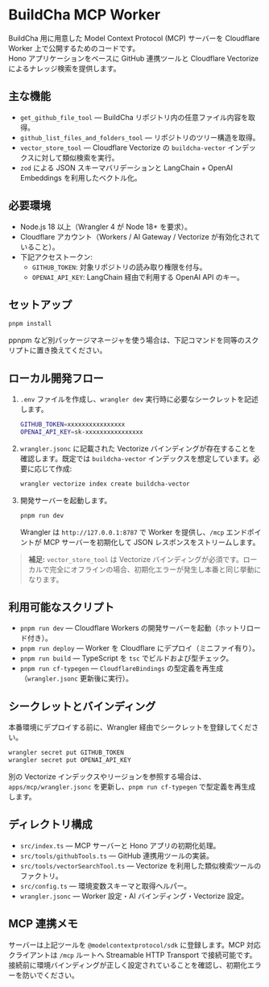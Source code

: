 # BuildCha MCP Worker

BuildCha 用に用意した Model Context Protocol (MCP) サーバーを Cloudflare Worker 上で公開するためのコードです。  
Hono アプリケーションをベースに GitHub 連携ツールと Cloudflare Vectorize によるナレッジ検索を提供します。

## 主な機能

- `get_github_file_tool` — BuildCha リポジトリ内の任意ファイル内容を取得。
- `github_list_files_and_folders_tool` — リポジトリのツリー構造を取得。
- `vector_store_tool` — Cloudflare Vectorize の `buildcha-vector` インデックスに対して類似検索を実行。
- `zod` による JSON スキーマバリデーションと LangChain + OpenAI Embeddings を利用したベクトル化。

## 必要環境

- Node.js 18 以上（Wrangler 4 が Node 18+ を要求）。
- Cloudflare アカウント（Workers / AI Gateway / Vectorize が有効化されていること）。
- 下記アクセストークン:
  - `GITHUB_TOKEN`: 対象リポジトリの読み取り権限を付与。
  - `OPENAI_API_KEY`: LangChain 経由で利用する OpenAI API のキー。

## セットアップ

```bash
pnpm install
```

ppnpm など別パッケージマネージャを使う場合は、下記コマンドを同等のスクリプトに置き換えてください。

## ローカル開発フロー

1. `.env` ファイルを作成し、`wrangler dev` 実行時に必要なシークレットを記述します。
   ```bash
   GITHUB_TOKEN=xxxxxxxxxxxxxxxx
   OPENAI_API_KEY=sk-xxxxxxxxxxxxxxxx
   ```
2. `wrangler.jsonc` に記載された Vectorize バインディングが存在することを確認します。既定では `buildcha-vector` インデックスを想定しています。必要に応じて作成:
   ```bash
   wrangler vectorize index create buildcha-vector
   ```
3. 開発サーバーを起動します。
   ```bash
   pnpm run dev
   ```
   Wrangler は `http://127.0.0.1:8787` で Worker を提供し、`/mcp` エンドポイントが MCP サーバーを初期化して JSON レスポンスをストリームします。

> **補足:** `vector_store_tool` は Vectorize バインディングが必須です。ローカルで完全にオフラインの場合、初期化エラーが発生し本番と同じ挙動になります。

## 利用可能なスクリプト

- `pnpm run dev` — Cloudflare Workers の開発サーバーを起動（ホットリロード付き）。
- `pnpm run deploy` — Worker を Cloudflare にデプロイ（ミニファイ有り）。
- `pnpm run build` — TypeScript を `tsc` でビルドおよび型チェック。
- `pnpm run cf-typegen` — `CloudflareBindings` の型定義を再生成（`wrangler.jsonc` 更新後に実行）。

## シークレットとバインディング

本番環境にデプロイする前に、Wrangler 経由でシークレットを登録してください。

```bash
wrangler secret put GITHUB_TOKEN
wrangler secret put OPENAI_API_KEY
```

別の Vectorize インデックスやリージョンを参照する場合は、`apps/mcp/wrangler.jsonc` を更新し、`pnpm run cf-typegen` で型定義を再生成します。

## ディレクトリ構成

- `src/index.ts` — MCP サーバーと Hono アプリの初期化処理。
- `src/tools/githubTools.ts` — GitHub 連携用ツールの実装。
- `src/tools/vectorSearchTool.ts` — Vectorize を利用した類似検索ツールのファクトリ。
- `src/config.ts` — 環境変数スキーマと取得ヘルパー。
- `wrangler.jsonc` — Worker 設定・AI バインディング・Vectorize 設定。

## MCP 連携メモ

サーバーは上記ツールを `@modelcontextprotocol/sdk` に登録します。MCP 対応クライアントは `/mcp` ルートへ Streamable HTTP Transport で接続可能です。接続前に環境バインディングが正しく設定されていることを確認し、初期化エラーを防いでください。
